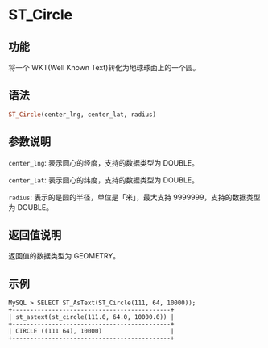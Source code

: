 # ST_Circle

## 功能

将一个 WKT(Well Known Text)转化为地球球面上的一个圆。

## 语法

```Haskell
ST_Circle(center_lng, center_lat, radius)
```

## 参数说明

`center_lng`: 表示圆心的经度，支持的数据类型为 DOUBLE。

`center_lat`: 表示圆心的纬度，支持的数据类型为 DOUBLE。

`radius`: 表示的是圆的半径，单位是「米」，最大支持 9999999，支持的数据类型为 DOUBLE。

## 返回值说明

返回值的数据类型为 GEOMETRY。

## 示例

```Plain Text
MySQL > SELECT ST_AsText(ST_Circle(111, 64, 10000));
+--------------------------------------------+
| st_astext(st_circle(111.0, 64.0, 10000.0)) |
+--------------------------------------------+
| CIRCLE ((111 64), 10000)                   |
+--------------------------------------------+
```
